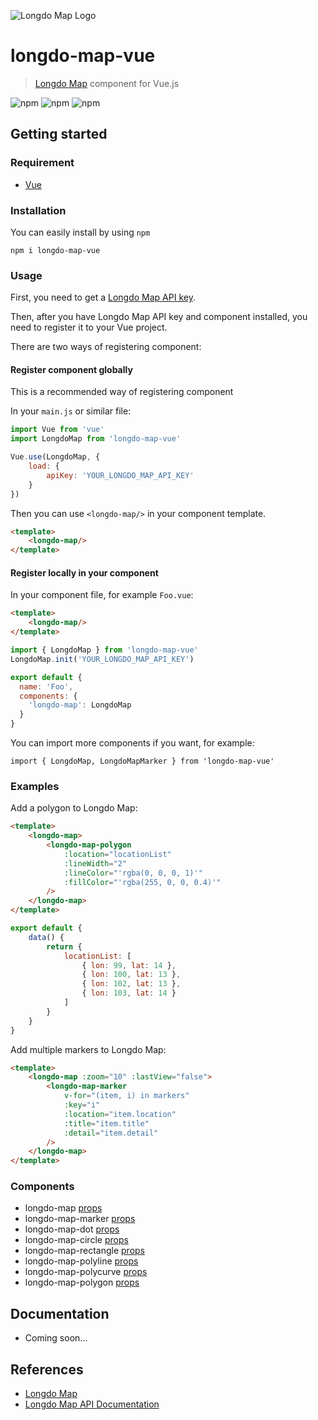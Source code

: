 ![Longdo Map Logo](https://map.longdo.com/themes/longdo/logo.png)

# longdo-map-vue
> [Longdo Map](https://map.longdo.com/) component for Vue.js

![npm](https://img.shields.io/npm/v/longdo-map-vue)
![npm](https://img.shields.io/npm/dt/longdo-map-vue)
![npm](https://img.shields.io/npm/l/longdo-map-vue)

## Getting started

### Requirement
- [Vue](https://github.com/vuejs/vue)

### Installation
You can easily install by using `npm`
```cli
npm i longdo-map-vue
```

### Usage
First, you need to get a [Longdo Map API key](https://map.longdo.com/docs/javascript/getapi). 

Then, after you have Longdo Map API key and component installed, you need to register it to your Vue project.

There are two ways of registering component:

#### Register component globally
This is a recommended way of registering component

In your `main.js` or similar file:
```js
import Vue from 'vue'
import LongdoMap from 'longdo-map-vue'

Vue.use(LongdoMap, {
    load: {
        apiKey: 'YOUR_LONGDO_MAP_API_KEY'
    }
})
```
Then you can use `<longdo-map/>` in your component template.
```html
<template>
    <longdo-map/>
</template>
```

#### Register locally in your component
In your component file, for example `Foo.vue`:
```html
<template>
    <longdo-map/>
</template>
```
```js
import { LongdoMap } from 'longdo-map-vue'
LongdoMap.init('YOUR_LONGDO_MAP_API_KEY')

export default {
  name: 'Foo',
  components: {
    'longdo-map': LongdoMap
  }
}
```
You can import more components if you want, for example:

`import { LongdoMap, LongdoMapMarker } from 'longdo-map-vue'`

### Examples
Add a polygon to Longdo Map:

```html
<template>
    <longdo-map>
        <longdo-map-polygon
            :location="locationList"
            :lineWidth="2"
            :lineColor="'rgba(0, 0, 0, 1)'"
            :fillColor="'rgba(255, 0, 0, 0.4)'"
        />
    </longdo-map>
</template>
```
```js
export default {
    data() {
        return {
            locationList: [
                { lon: 99, lat: 14 },
                { lon: 100, lat: 13 },
                { lon: 102, lat: 13 },
                { lon: 103, lat: 14 }
            ]
        }
    }
}
```

Add multiple markers to Longdo Map:

```html
<template>
    <longdo-map :zoom="10" :lastView="false">
        <longdo-map-marker
            v-for="(item, i) in markers"
            :key="i"
            :location="item.location"
            :title="item.title"
            :detail="item.detail"
        />
    </longdo-map>
</template>
```

### Components
* longdo-map [props](http://api.longdo.com/map/doc/content/#MapOptions)
* longdo-map-marker [props](http://api.longdo.com/map/doc/content/#MarkerOptions)
* longdo-map-dot [props](http://api.longdo.com/map/doc/content/#GeometryOptions)
* longdo-map-circle [props](http://api.longdo.com/map/doc/content/#GeometryOptions)
* longdo-map-rectangle [props](http://api.longdo.com/map/doc/content/#GeometryOptions)
* longdo-map-polyline [props](http://api.longdo.com/map/doc/content/#GeometryOptions)
* longdo-map-polycurve [props](http://api.longdo.com/map/doc/content/#GeometryOptions)
* longdo-map-polygon [props](http://api.longdo.com/map/doc/content/#GeometryOptions)

## Documentation
* Coming soon...

## References
* [Longdo Map](https://map.longdo.com/products)
* [Longdo Map API Documentation](https://map.longdo.com/docs/)
